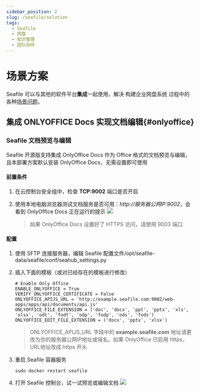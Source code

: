 ```yaml
---
sidebar_position: 2
slug: /seafile/solution
tags:
  - Seafile
  - 网盘
  - 知识管理
  - 团队协作
---
```


# 场景方案

Seafile 可以与其他的软件平台**集成**一起使用，解决 构建企业网盘系统 过程中的各种[场景问题](#)。

## 集成 ONLYOFFICE Docs 实现文档编辑{#onlyoffice}

### Seafile 文档预览与编辑

Seafile 开源版支持集成 OnlyOffice Docs 作为 Office 格式的文档预览与编辑，且本部署方案默认安装 OnlyOffice Docs，无需设置即可使用

#### 前置条件

1. 在云控制台安全组中，检查 **TCP:9002** 端口是否开启
2. 使用本地电脑浏览器测试文档服务是否可用：*http://服务器公网IP:9002*，会看到 OnlyOffice Docs 正在运行的提示 
   ![](https://libs.websoft9.com/Websoft9/DocsPicture/zh/onlyoffice/onlyoffice-dkisrunning-websoft9.png)
   
   > 如果 OnlyOffice Docs 设置好了 HTTPS 访问，请使用 9003 端口

#### 配置

1. 使用 SFTP 连接服务器，编辑 Seafile 配置文件/opt/seafile-data/seafile/conf/seahub_settings.py
2. 插入下面的模板（或对已经存在的模板进行修改）
   ```
   # Enable Only Office
   ENABLE_ONLYOFFICE = True
   VERIFY_ONLYOFFICE_CERTIFICATE = False
   ONLYOFFICE_APIJS_URL = 'http://example.seafile.com:9002/web-apps/apps/api/documents/api.js'
   ONLYOFFICE_FILE_EXTENSION = ('doc', 'docx', 'ppt', 'pptx', 'xls', 'xlsx', 'odt', 'fodt', 'odp', 'fodp', 'ods', 'fods')
   ONLYOFFICE_EDIT_FILE_EXTENSION = ('docx', 'pptx', 'xlsx')
   ```
   > ONLYOFFICE_APIJS_URL 字段中的 **example.seafile.com** 地址请更改为你的服务器公网IP地址或域名。如果 OnlyOffice 已启用 https，URL地址改成 https 开头

3. 重启 Seafile 容器服务
   ```
   sudo docker restart seafile
   ```

4. 打开 Seafile 控制台，试一试预览或编辑文档
   ![](https://libs.websoft9.com/Websoft9/DocsPicture/zh/seafile/seafile-onlyofficepr-websoft9.png)